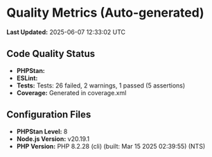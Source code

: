 # Quality Metrics (Auto-generated)

**Last Updated:** 2025-06-07 12:33:02 UTC

## Code Quality Status

- **PHPStan:** 
- **ESLint:**   
- **Tests:**   Tests:    26 failed, 2 warnings, 1 passed (5 assertions)
- **Coverage:** Generated in coverage.xml

## Configuration Files

- **PHPStan Level:** 8
- **Node.js Version:** v20.19.1
- **PHP Version:** PHP 8.2.28 (cli) (built: Mar 15 2025 02:39:55) (NTS)

